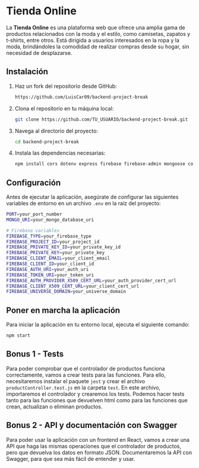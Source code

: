 
# Tienda Online

La **Tienda Online** es una plataforma web que ofrece una amplia gama de productos relacionados con la moda y el estilo, como camisetas, zapatos y t-shirts, entre otros. Está dirigida a usuarios interesados en la ropa y la moda, brindándoles la comodidad de realizar compras desde su hogar, sin necesidad de desplazarse.

## Instalación

1. Haz un fork del repositorio desde GitHub:
   ```bash
   https://github.com/LuisCar09/backend-project-break
   ```

2. Clona el repositorio en tu máquina local:
   ```bash
   git clone https://github.com/TU_USUARIO/backend-project-break.git
   ```

3. Navega al directorio del proyecto:
   ```bash
   cd backend-project-break
   ```

4. Instala las dependencias necesarias:
   ```bash
   npm install cors dotenv express firebase firebase-admin mongoose cookie-parser cors
   ```

## Configuración

Antes de ejecutar la aplicación, asegúrate de configurar las siguientes variables de entorno en un archivo `.env` en la raíz del proyecto:

```bash
PORT=your_port_number
MONGO_URI=your_mongo_database_uri

# Firebase variables
FIREBASE_TYPE=your_firebase_type
FIREBASE_PROJECT_ID=your_project_id
FIREBASE_PRIVATE_KEY_ID=your_private_key_id
FIREBASE_PRIVATE_KEY=your_private_key
FIREBASE_CLIENT_EMAIL=your_client_email
FIREBASE_CLIENT_ID=your_client_id
FIREBASE_AUTH_URI=your_auth_uri
FIREBASE_TOKEN_URI=your_token_uri
FIREBASE_AUTH_PROVIDER_X509_CERT_URL=your_auth_provider_cert_url
FIREBASE_CLIENT_X509_CERT_URL=your_client_cert_url
FIREBASE_UNIVERSE_DOMAIN=your_universe_domain
```

## Poner en marcha la aplicación

Para iniciar la aplicación en tu entorno local, ejecuta el siguiente comando:

```bash
npm start
```



## Bonus 1 - Tests

Para poder comprobar que el controlador de productos funciona correctamente, vamos a crear tests para las funciones. Para ello, necesitaremos instalar el paquete `jest` y crear el archivo `productController.test.js` en la carpeta `test`. En este archivo, importaremos el controlador y crearemos los tests. Podemos hacer tests tanto para las funciones que devuelven html como para las funciones que crean, actualizan o eliminan productos.

## Bonus 2 - API y documentación con Swagger

Para poder usar la aplicación con un frontend en React, vamos a crear una API que haga las mismas operaciones que el controlador de productos, pero que devuelva los datos en formato JSON. Documentaremos la API con Swagger, para que sea más fácil de entender y usar.




